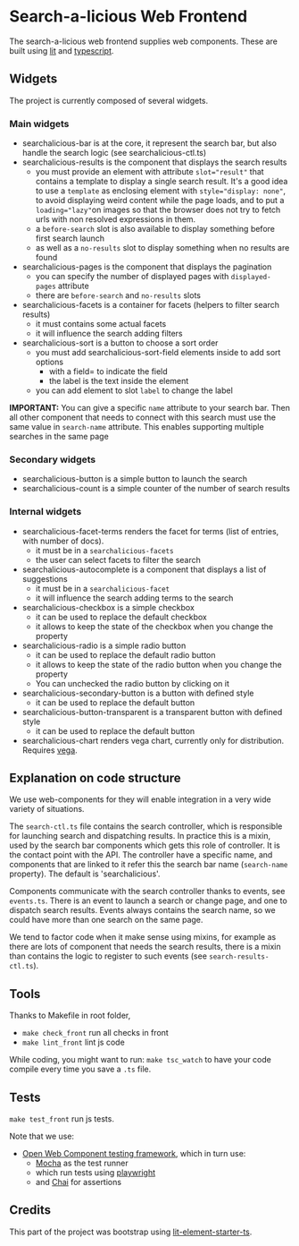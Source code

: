 # Search-a-licious Web Frontend

The search-a-licious web frontend supplies web components.
These are built using [lit](https://lit.dev) and [typescript](https://www.typescriptlang.org/).

## Widgets

The project is currently composed of several widgets.

### Main widgets

* searchalicious-bar is at the core, it represent the search bar, but also handle the search logic (see searchalicious-ctl.ts)
* searchalicious-results is the component that displays the search results
  * you must provide an element with attribute `slot="result"` that contains a template to display a single search result.
    It's a good idea to use a `template` as enclosing element with `style="display: none"`,
    to avoid displaying weird content while the page loads,
    and to put a `loading="lazy"`on images so that
    the browser does not try to fetch urls with non resolved expressions in them.
  * a `before-search` slot is also available to display something before first search launch
  * as well as a `no-results` slot to display something when no results are found
* searchalicious-pages is the component that displays the pagination
  * you can specify the number of displayed pages with `displayed-pages` attribute
  * there are `before-search` and `no-results` slots
* searchalicious-facets is a container for facets (helpers to filter search results)
  * it must contains some actual facets
  * it will influence the search adding filters
* searchalicious-sort is a button to choose a sort order
  * you must add searchalicious-sort-field elements inside to add sort options
    * with a field= to indicate the field
    * the label is the text inside the element
  * you can add element to slot `label` to change the label

**IMPORTANT:**
You can give a specific `name` attribute to your search bar.
Then all other component that needs to connect with this search must use the same value in `search-name` attribute.
This enables supporting multiple searches in the same page


### Secondary widgets

* searchalicious-button is a simple button to launch the search
* searchalicious-count is a simple counter of the  number of search results


### Internal widgets
* searchalicious-facet-terms renders the facet for terms (list of entries, with number of docs).
  * it must be in a `searchalicious-facets`
  * the user can select facets to filter the search
* searchalicious-autocomplete is a component that displays a list of suggestions
  * it must be in a `searchalicious-facet`
  * it will influence the search adding terms to the search
* searchalicious-checkbox is a simple checkbox
  * it can be used to replace the default checkbox
  * it allows to keep the state of the checkbox when you change the property
* searchalicious-radio is a simple radio button
  * it can be used to replace the default radio button
  * it allows to keep the state of the radio button when you change the property
  * You can unchecked the radio button by clicking on it
* searchalicious-secondary-button is a button with defined style
  * it can be used to replace the default button
* searchalicious-button-transparent is a transparent button with defined style
  * it can be used to replace the default button
* searchalicious-chart renders vega chart, currently only for distribution. Requires [vega](https://vega.github.io/).


## Explanation on code structure

We use web-components for they will enable integration in a very wide variety of situations.

The `search-ctl.ts` file contains the search controller, which is responsible for launching search and dispatching results. In practice this is a mixin, used by the search bar components which gets this role of controller. It is the contact point with the API.
The controller have a specific name, and components that are linked to it refer this the search bar name (`search-name` property). The default is 'searchalicious'.

Components communicate with the search controller thanks to events, see `events.ts`.
There is an event to launch a search or change page, and one to dispatch search results.
Events always contains the search name, so we could have more than one search on the same page.

We tend to factor code when it make sense using mixins,
for example as there are lots of component that needs the search results, there is a mixin than contains the logic to register to such events (see `search-results-ctl.ts`).


## Tools

Thanks to Makefile in root folder,

* `make check_front` run all checks in front
* `make lint_front` lint js code

While coding, you might want to run: `make tsc_watch` to have your code compile every time you save a `.ts` file.

## Tests

`make test_front` run js tests.

Note that we use:
* [Open Web Component testing framework](https://open-wc.org/docs/testing/testing-package/),
  which in turn use:
  * [Mocha](https://mochajs.org/) as the test runner
  * which run tests using [playwright](https://playwright.dev/)
  * and [Chai](https://www.chaijs.com/) for assertions

## Credits

This part of the project was bootstrap using [lit-element-starter-ts](https://github.com/lit/lit-element-starter-ts/).
